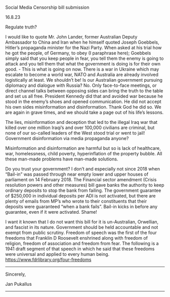 Social Media Censorship bill submission

16.8.23

Regulate truth?

I would like to quote Mr. John Lander, former Australian Deputy Ambassador to China and Iran when
he himself quoted Joseph Goebbels, Hitler’s propaganda minister for the Nazi Party. When asked at
his trial how he got the people, of Germany, to obey (I paraphrase here); Goebbels simply said that
you keep people in fear, you tell them the enemy is going to attack and you tell them that what the
government is doing is for their own good. - This is what is going on now. There is a war in Ukraine
which may escalate to become a world war, NATO and Australia are already involved logistically at
least. We shouldn’t be! Is our Australian government pursuing diplomacy and dialogue with Russia?
No. Only face-to-face meetings, or direct channel talks between opposing sides can bring the truth to
the table and set us all free. President Kennedy did that and avoided war because he stood in the
enemy’s shoes and opened communication. He did not accept his own sides misinformation and
disinformation. Thank God he did so. We are again in grave times, and we should take a page out of
his life’s lessons.

The lies, misinformation and deception that led to the illegal Iraq war that killed over one million
Iraqi’s and over 100,000 civilians are criminal, but none of our so-called leaders of the West stood
trial or went to jail! Government disinformation via media propaganda anyone?

Misinformation and disinformation are harmful but so is lack of healthcare, war, homelessness, child
poverty, hyperinflation of the property bubble. All these man-made problems have man-made
solutions.

Do you trust your government? I don’t and especially not since 2018 when “Bail-in” was passed
through near empty lower and upper houses of parliament on 14 February 2018. The Financial
sector amendment (Crisis resolution powers and other measures) bill gave banks the authority to
keep ordinary deposits to stop the bank from failing. The government guarantee of $250,000 in
individual deposits per ADI is not activated, but there are plenty of emails from MP’s who wrote to
their constituents that their deposits were guaranteed “when a bank fails”. Bail-in kicks in before any
guarantee, even if it were activated. Shame!

I want it known that I do not want this bill for it is un-Australian, Orwellian, and fascist in its nature.
Government should be held accountable and not exempt from public scrutiny. Freedom of speech
was the first of the four freedoms that Franklin D Roosevelt enshrined along with freedom of
religion, freedom of association and freedom from fear. The following is a 1941 draft segment of that
speech in which he said that these freedoms were universal and applied to every human being.
https://www.fdrlibrary.org/four-freedoms


-----

Sincerely,

Jan Pukallus


-----

